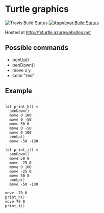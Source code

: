 # Turtle graphics

![Travis Build Status](https://travis-ci.org/fsoikin/FSTurtle.svg?branch=master)
[![AppVeyor Build Status](https://ci.appveyor.com/api/projects/status/sifnaq8dmm1sc867/branch/master?svg=true)](https://ci.appveyor.com/project/fsoikin/fsturtle/branch/master)

Hosted at http://fsturtle.azurewebsites.net

## Possible commands
* penUp()
* penDown()
* move x y
* color "red"

## Example

```

let print_h() =
  penDown()
  move 0 100
  move 0 -50
  move 50 0
  move 0 -50
  move 0 100
  penUp()
  move -50 -100

let print_i() =
  penDown()
  move 50 0
  move -25 0
  move 0 100
  move -25 0
  move 50 0
  penUp()
  move -50 -100 

move -70 0
print_h()
move 70 0
print_i()
```
